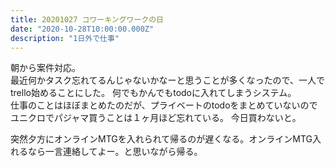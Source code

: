 ```yaml
---
title: 20201027 コワーキングワークの日
date: "2020-10-28T10:00:00.000Z"
description: "1日外で仕事"
---
```


朝から案件対応。  
最近何かタスク忘れてるんじゃないかなーと思うことが多くなったので、一人でtrello始めることにした。
何でもかんでもtodoに入れてしまうシステム。  
仕事のことはほぼまとめたのだが、プライベートのtodoをまとめていないのでユニクロでパジャマ買うことは１ヶ月ほど忘れている。
今日買わないと。

突然夕方にオンラインMTGを入れられて帰るのが遅くなる。オンラインMTG入れるなら一言連絡してよー。と思いながら帰る。